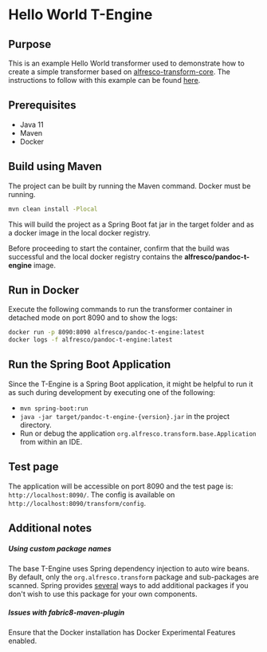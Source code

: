 # Hello World T-Engine

## Purpose
This is an example Hello World transformer used to demonstrate how to create a simple transformer based on
[alfresco-transform-core](https://github.com/Alfresco/alfresco-transform-core).
The instructions to follow with this example can be found [here](https://github.com/Alfresco/acs-packaging/blob/master/docs/creating-a-t-engine.md).

## Prerequisites
* Java 11
* Maven
* Docker

## Build using Maven
The project can be built by running the Maven command. Docker must be running.
```bash
mvn clean install -Plocal
```
This will build the project as a Spring Boot fat jar in the target folder
and as a docker image in the local docker registry.

Before proceeding to start the container, confirm that the build was successful and the local docker
registry contains the **alfresco/pandoc-t-engine** image.

## Run in Docker

Execute the following commands to run the transformer container in detached mode on port 8090 and to show the logs:

```bash
docker run -p 8090:8090 alfresco/pandoc-t-engine:latest
docker logs -f alfresco/pandoc-t-engine:latest
```

## Run the Spring Boot Application

Since the T-Engine is a Spring Boot application, it might be helpful to run it as such during development by executing
one of the following:
* `mvn spring-boot:run`
* `java -jar target/pandoc-t-engine-{version}.jar` in the project directory.
* Run or debug the application `org.alfresco.transform.base.Application` from within an IDE.


## Test page

The application will be accessible on port 8090 and the test page is: `http://localhost:8090/`.
The config is available on `http://localhost:8090/transform/config`.

## Additional notes

##### Using custom package names
The base T-Engine uses Spring dependency injection to auto wire beans. By default, only the
`org.alfresco.transform` package and sub-packages are scanned. Spring provides [several](https://docs.spring.io/spring-framework/docs/current/javadoc-api/org/springframework/context/annotation/ComponentScan.html)
ways to add additional packages if you don't wish to use this package for your own components.

##### Issues with fabric8-maven-plugin
Ensure that the Docker installation has Docker Experimental Features enabled.